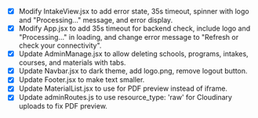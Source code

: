 - [x] Modify IntakeView.jsx to add error state, 35s timeout, spinner with logo and "Processing..." message, and error display.
- [x] Modify App.jsx to add 35s timeout for backend check, include logo and "Processing..." in loading, and change error message to "Refresh or check your connectivity".
- [x] Update AdminManage.jsx to allow deleting schools, programs, intakes, courses, and materials with tabs.
- [x] Update Navbar.jsx to dark theme, add logo.png, remove logout button.
- [x] Update Footer.jsx to make text smaller.
- [x] Update MaterialList.jsx to use <embed> for PDF preview instead of iframe.
- [x] Update adminRoutes.js to use resource_type: 'raw' for Cloudinary uploads to fix PDF preview.

